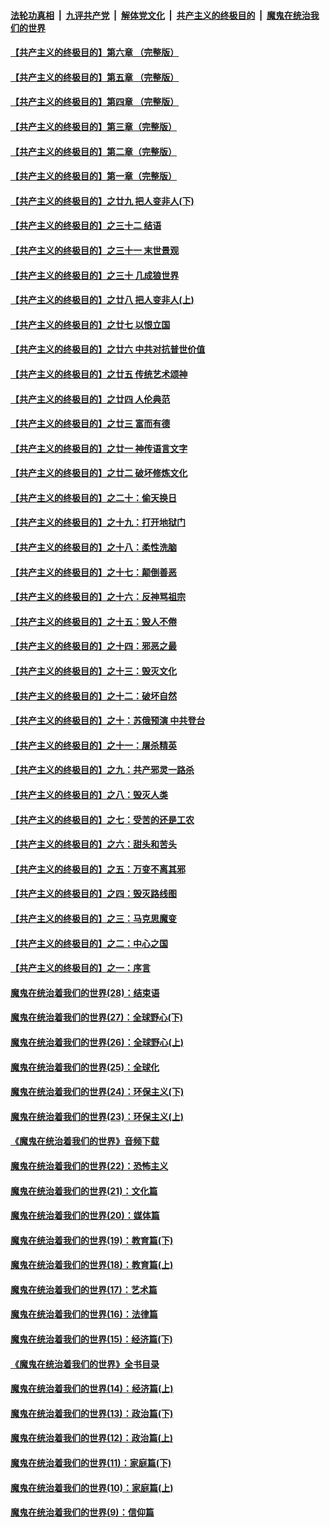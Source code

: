 ####  [法轮功真相](../../../../basic/blob/master/README.md?t=12111852) &nbsp;|&nbsp; [九评共产党](../../../../9ping.md/blob/master/README.md?t=12111852) &nbsp;|&nbsp; [解体党文化](../../../../jtdwh.md/blob/master/README.md?t=12111852)  &nbsp;|&nbsp; [共产主义的终极目的](../../../../gczydzjmd.md/blob/master/README.md?t=12111852) &nbsp;|&nbsp; [魔鬼在统治我们的世界](../../../../mgztzwmdsj.md/blob/master/README.md?t=12111852) 

#### [【共产主义的终极目的】第六章 （完整版）](../pages/nsc422/n11428913.md?t=12111852) 

#### [【共产主义的终极目的】第五章 （完整版）](../pages/nsc422/n11428912.md?t=12111852) 

#### [【共产主义的终极目的】第四章 （完整版）](../pages/nsc422/n11428907.md?t=12111852) 

#### [【共产主义的终极目的】第三章（完整版）](../pages/nsc422/n11428848.md?t=12111852) 

#### [【共产主义的终极目的】第二章（完整版）](../pages/nsc422/n11428831.md?t=12111852) 

#### [【共产主义的终极目的】第一章（完整版）](../pages/nsc422/n11417651.md?t=12111852) 

#### [【共产主义的终极目的】之廿九 把人变非人(下)](../pages/nsc422/n11344140.md?t=12111852) 

#### [【共产主义的终极目的】之三十二 结语](../pages/nsc422/n11360535.md?t=12111852) 

#### [【共产主义的终极目的】之三十一 末世景观](../pages/nsc422/n11351129.md?t=12111852) 

#### [【共产主义的终极目的】之三十 几成狼世界](../pages/nsc422/n11348280.md?t=12111852) 

#### [【共产主义的终极目的】之廿八 把人变非人(上)](../pages/nsc422/n11340492.md?t=12111852) 

#### [【共产主义的终极目的】之廿七 以恨立国](../pages/nsc422/n11336944.md?t=12111852) 

#### [【共产主义的终极目的】之廿六 中共对抗普世价值](../pages/nsc422/n11324785.md?t=12111852) 

#### [【共产主义的终极目的】之廿五 传统艺术颂神](../pages/nsc422/n11296396.md?t=12111852) 

#### [【共产主义的终极目的】之廿四 人伦典范](../pages/nsc422/n11296397.md?t=12111852) 

#### [【共产主义的终极目的】之廿三 富而有德](../pages/nsc422/n11283598.md?t=12111852) 

#### [【共产主义的终极目的】之廿一 神传语言文字](../pages/nsc422/n11263265.md?t=12111852) 

#### [【共产主义的终极目的】之廿二 破坏修炼文化](../pages/nsc422/n11245728.md?t=12111852) 

#### [【共产主义的终极目的】之二十：偷天换日](../pages/nsc422/n11238846.md?t=12111852) 

#### [【共产主义的终极目的】之十九：打开地狱门](../pages/nsc422/n11206376.md?t=12111852) 

#### [【共产主义的终极目的】之十八：柔性洗脑](../pages/nsc422/n11199994.md?t=12111852) 

#### [【共产主义的终极目的】之十七：颠倒善恶](../pages/nsc422/n11179782.md?t=12111852) 

#### [【共产主义的终极目的】之十六：反神骂祖宗](../pages/nsc422/n11166798.md?t=12111852) 

#### [【共产主义的终极目的】之十五：毁人不倦](../pages/nsc422/n11166792.md?t=12111852) 

#### [【共产主义的终极目的】之十四：邪恶之最](../pages/nsc422/n11150249.md?t=12111852) 

#### [【共产主义的终极目的】之十三：毁灭文化](../pages/nsc422/n11135227.md?t=12111852) 

#### [【共产主义的终极目的】之十二：破坏自然](../pages/nsc422/n11135214.md?t=12111852) 

#### [【共产主义的终极目的】之十：苏俄预演 中共登台](../pages/nsc422/n11118424.md?t=12111852) 

#### [【共产主义的终极目的】之十一：屠杀精英](../pages/nsc422/n11118442.md?t=12111852) 

#### [【共产主义的终极目的】之九：共产邪灵一路杀](../pages/nsc422/n11114139.md?t=12111852) 

#### [【共产主义的终极目的】之八：毁灭人类](../pages/nsc422/n11108503.md?t=12111852) 

#### [【共产主义的终极目的】之七：受苦的还是工农](../pages/nsc422/n11101809.md?t=12111852) 

#### [【共产主义的终极目的】之六：甜头和苦头](../pages/nsc422/n11096971.md?t=12111852) 

#### [【共产主义的终极目的】之五：万变不离其邪](../pages/nsc422/n11091285.md?t=12111852) 

#### [【共产主义的终极目的】之四：毁灭路线图](../pages/nsc422/n11086284.md?t=12111852) 

#### [【共产主义的终极目的】之三：马克思魔变](../pages/nsc422/n11061941.md?t=12111852) 

#### [【共产主义的终极目的】之二：中心之国](../pages/nsc422/n11047728.md?t=12111852) 

#### [【共产主义的终极目的】之一：序言](../pages/nsc422/n11086077.md?t=12111852) 

#### [魔鬼在统治着我们的世界(28)：结束语](../pages/nsc422/n10936246.md?t=12111852) 

#### [魔鬼在统治着我们的世界(27)：全球野心(下)](../pages/nsc422/n10928319.md?t=12111852) 

#### [魔鬼在统治着我们的世界(26)：全球野心(上)](../pages/nsc422/n10900318.md?t=12111852) 

#### [魔鬼在统治着我们的世界(25)：全球化](../pages/nsc422/n10788205.md?t=12111852) 

#### [魔鬼在统治着我们的世界(24)：环保主义(下)](../pages/nsc422/n10695307.md?t=12111852) 

#### [魔鬼在统治着我们的世界(23)：环保主义(上)](../pages/nsc422/n10688613.md?t=12111852) 

#### [《魔鬼在统治着我们的世界》音频下载](../pages/nsc422/n10635553.md?t=12111852) 

#### [魔鬼在统治着我们的世界(22)：恐怖主义](../pages/nsc422/n10614727.md?t=12111852) 

#### [魔鬼在统治着我们的世界(21)：文化篇](../pages/nsc422/n10597706.md?t=12111852) 

#### [魔鬼在统治着我们的世界(20)：媒体篇](../pages/nsc422/n10586579.md?t=12111852) 

#### [魔鬼在统治着我们的世界(19)：教育篇(下)](../pages/nsc422/n10564808.md?t=12111852) 

#### [魔鬼在统治着我们的世界(18)：教育篇(上)](../pages/nsc422/n10526970.md?t=12111852) 

#### [魔鬼在统治着我们的世界(17)：艺术篇](../pages/nsc422/n10499093.md?t=12111852) 

#### [魔鬼在统治着我们的世界(16)：法律篇](../pages/nsc422/n10485969.md?t=12111852) 

#### [魔鬼在统治着我们的世界(15)：经济篇(下)](../pages/nsc422/n10469975.md?t=12111852) 

#### [《魔鬼在统治着我们的世界》全书目录](../pages/nsc422/n10464261.md?t=12111852) 

#### [魔鬼在统治着我们的世界(14)：经济篇(上)](../pages/nsc422/n10457370.md?t=12111852) 

#### [魔鬼在统治着我们的世界(13)：政治篇(下)](../pages/nsc422/n10448270.md?t=12111852) 

#### [魔鬼在统治着我们的世界(12)：政治篇(上)](../pages/nsc422/n10444576.md?t=12111852) 

#### [魔鬼在统治着我们的世界(11)：家庭篇(下)](../pages/nsc422/n10440961.md?t=12111852) 

#### [魔鬼在统治着我们的世界(10)：家庭篇(上)](../pages/nsc422/n10435448.md?t=12111852) 

#### [魔鬼在统治着我们的世界(9)：信仰篇](../pages/nsc422/n10432159.md?t=12111852) 

